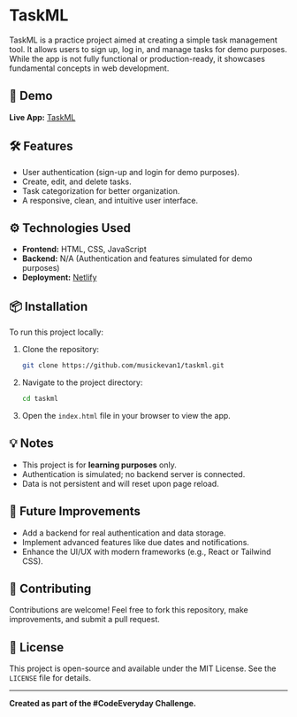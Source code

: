 # TaskML

TaskML is a practice project aimed at creating a simple task management tool. It allows users to sign up, log in, and manage tasks for demo purposes. While the app is not fully functional or production-ready, it showcases fundamental concepts in web development.

## 🚀 Demo

**Live App:** [TaskML](https://taskml.netlify.app/)

## 🛠 Features

- User authentication (sign-up and login for demo purposes).
- Create, edit, and delete tasks.
- Task categorization for better organization.
- A responsive, clean, and intuitive user interface.

## ⚙️ Technologies Used

- **Frontend:** HTML, CSS, JavaScript
- **Backend:** N/A (Authentication and features simulated for demo purposes)
- **Deployment:** [Netlify](https://www.netlify.com/)

## 📦 Installation

To run this project locally:

1. Clone the repository:

   ```bash
   git clone https://github.com/musickevan1/taskml.git
   ```

2. Navigate to the project directory:

   ```bash
   cd taskml
   ```

3. Open the `index.html` file in your browser to view the app.

## 💡 Notes

- This project is for **learning purposes** only.
- Authentication is simulated; no backend server is connected.
- Data is not persistent and will reset upon page reload.

## 🎯 Future Improvements

- Add a backend for real authentication and data storage.
- Implement advanced features like due dates and notifications.
- Enhance the UI/UX with modern frameworks (e.g., React or Tailwind CSS).

## 🤝 Contributing

Contributions are welcome! Feel free to fork this repository, make improvements, and submit a pull request.

## 📄 License

This project is open-source and available under the MIT License. See the `LICENSE` file for details.

---

**Created as part of the #CodeEveryday Challenge.**
